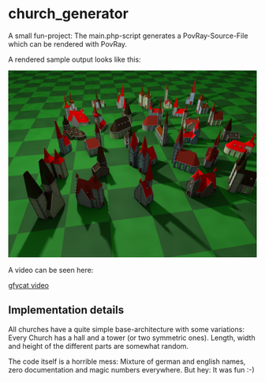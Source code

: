 # church_generator

A small fun-project: The main.php-script generates a PovRay-Source-File which can be rendered with PovRay.

A rendered sample output looks like this:

![demoPic](demo_output.png)

A video can be seen here:

[gfycat video](https://gfycat.com/tanrectangularangwantibo)

## Implementation details
All churches have a quite simple base-architecture with some variations: Every Church has a hall and a tower (or two symmetric ones). Length, width and height of the different parts are somewhat random.

The code itself is a horrible mess: Mixture of german and english names, zero documentation and magic numbers everywhere. But hey: It was fun :-)
